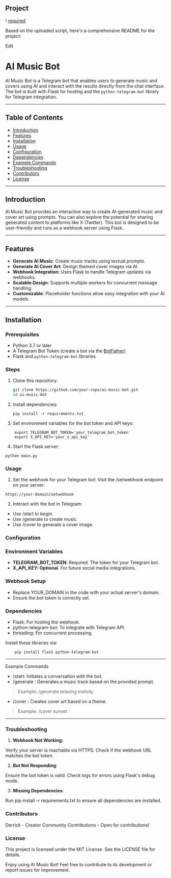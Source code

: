 ## Project
! [required](Screenshot_18-1-2025_15122_www.upwork.com.jpeg)

Based on the uploaded script, here's a comprehensive README for the project:


Edit
# AI Music Bot

AI Music Bot is a Telegram bot that enables users to generate music and covers using AI and interact with the results directly from the chat interface. The bot is built with Flask for hosting and the `python-telegram-bot` library for Telegram integration.

---

## Table of Contents

- [Introduction](#introduction)
- [Features](#features)
- [Installation](#installation)
- [Usage](#usage)
- [Configuration](#configuration)
- [Dependencies](#dependencies)
- [Example Commands](#example-commands)
- [Troubleshooting](#troubleshooting)
- [Contributors](#contributors)
- [License](#license)

---

## Introduction

AI Music Bot provides an interactive way to create AI-generated music and cover art using prompts. You can also explore the potential for sharing generated content to platforms like X (Twitter). This bot is designed to be user-friendly and runs as a webhook server using Flask.

---

## Features

- **Generate AI Music**: Create music tracks using textual prompts.
- **Generate AI Cover Art**: Design themed cover images via AI.
- **Webhook Integration**: Uses Flask to handle Telegram updates via webhooks.
- **Scalable Design**: Supports multiple workers for concurrent message handling.
- **Customizable**: Placeholder functions allow easy integration with your AI models.

---

## Installation

### Prerequisites
- Python 3.7 or later
- A Telegram Bot Token (create a bot via the [BotFather](https://core.telegram.org/bots#botfather))
- Flask and `python-telegram-bot` libraries

### Steps
1. Clone this repository:
    ```bash
    git clone https://github.com/your-repo/ai-music-bot.git
    cd ai-music-bot

2. Install dependencies:

	```pip install -r requirements.txt```

3. Set environment variables for the bot token and API keys:

```
	export TELEGRAM_BOT_TOKEN='your_telegram_bot_token'
	export X_API_KEY='your_x_api_key'
```

4. Start the Flask server:

```python main.py```


### Usage
1. Set the webhook for your Telegram bot: Visit the /setwebhook endpoint on your server:

```https://your-domain/setwebhook```

2. Interact with the bot in Telegram:
- Use /start to begin.
- Use /generate <prompt> to create music.
- Use /cover <theme> to generate a cover image.

### Configuration
### Environment Variables
- **TELEGRAM_BOT_TOKEN**: Required. The token for your Telegram bot.
- **X_API_KEY: Optional**. For future social media integrations.

### Webhook Setup
- Replace YOUR_DOMAIN in the code with your actual server's domain.
- Ensure the bot token is correctly set.

### Dependencies
- Flask: For hosting the webhook.
- python-telegram-bot: To integrate with Telegram API.
- threading: For concurrent processing.

Install these libraries via:

```
    pip install flask python-telegram-bot
```
---
Example Commands
- /start: Initiates a conversation with the bot.
- /generate <prompt>: Generates a music track based on the provided prompt.
> Example: /generate relaxing melody
- /cover <theme>: Creates cover art based on a theme.
> Example: /cover sunset

---
### Troubleshooting
1. **Webhook Not Working:**

Verify your server is reachable via HTTPS.
Check if the webhook URL matches the bot token.

2. **Bot Not Responding**:

Ensure the bot token is valid.
Check logs for errors using Flask's debug mode.

3. **Missing Dependencies**:

Run pip install -r requirements.txt to ensure all dependencies are installed.

### Contributors
Derrick - Creator
Community Contributions - Open for contributions!

### License
This project is licensed under the MIT License. See the LICENSE file for details.

Enjoy using AI Music Bot! Feel free to contribute to its development or report issues for improvement.






